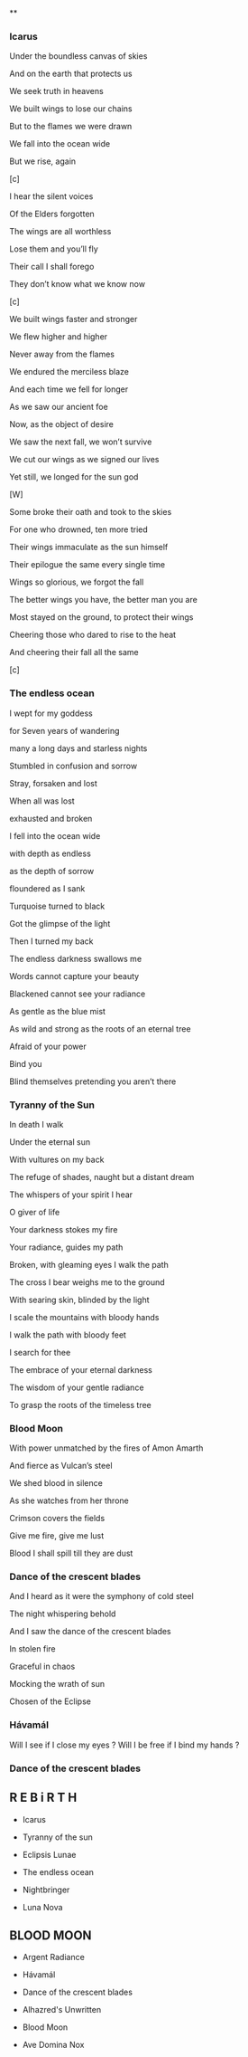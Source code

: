 
**

### Icarus

  

Under the boundless canvas of skies

And on the earth that protects us

We seek truth in heavens

  

We built wings to lose our chains

But to the flames we were drawn

We fall into the ocean wide

But we rise, again

  

[c]

I hear the silent voices

Of the Elders forgotten

The wings are all worthless

Lose them and you’ll fly

Their call I shall forego

They don’t know what we know now

[c]

  

We built wings faster and stronger

We flew higher and higher

Never away from the flames

  

We endured the merciless blaze

And each time we fell for longer

As we saw our ancient foe

Now, as the object of desire

  

We saw the next fall, we won’t survive

We cut our wings as we signed our lives

Yet still, we longed for the sun god

  

[W]

  

Some broke their oath and took to the skies

For one who drowned, ten more tried

Their wings immaculate as the sun himself

Their epilogue the same every single time

  

Wings so glorious, we forgot the fall

The better wings you have, the better man you are

Most stayed on the ground, to protect their wings

Cheering those who dared to rise to the heat

And cheering their fall all the same

  

[c]

  
  
### The endless ocean 

  

I wept for my goddess

for Seven years of wandering

many a long days and starless nights

Stumbled in confusion and sorrow 

Stray, forsaken and lost

When all was lost 

exhausted and broken

I fell into the ocean wide

with depth as endless

as the depth of sorrow

  

floundered as I sank

Turquoise turned to black

Got the glimpse of the light

Then I turned my back

  

The endless darkness swallows me

  
  
  
  
  

Words cannot capture your beauty

Blackened cannot see your radiance

As gentle as the blue mist

As wild and strong as the roots of an eternal tree

Afraid of your power

Bind you

Blind themselves pretending you aren’t there

  
  
  
  
  
  
  

### Tyranny of the Sun  

In death I walk

Under the eternal sun

With vultures on my back

The refuge of shades, naught but a distant dream

The whispers of your spirit I hear

O giver of life

Your darkness stokes my fire

Your radiance, guides my path

  

Broken, with gleaming eyes I walk the path

The cross I bear weighs me to the ground

With searing skin, blinded by the light

I scale the mountains with bloody hands

I walk the path with bloody feet

  

I search for thee

The embrace of your eternal darkness

The wisdom of your gentle radiance 

To grasp the roots of the timeless tree
### Blood Moon

With power unmatched by the fires of Amon Amarth

And fierce as Vulcan’s steel

We shed blood in silence

As she watches from her throne

Crimson covers the fields

  
  
  

Give me fire, give me lust

Blood I shall spill till they are dust
### Dance of the crescent blades

  

And I heard as it were the symphony of cold steel

The night whispering behold

And I saw the dance of the crescent blades

In stolen fire

Graceful in chaos

Mocking the wrath of sun

  

  

Chosen of the Eclipse


### Hávamál

Will I see
if I close my eyes ?
Will I be free
if I bind my hands ?

### Dance of the crescent blades
## R E B i R T H

- Icarus
    
- Tyranny of the sun
    
- Eclipsis Lunae
    
- The endless ocean 
    
- Nightbringer
    
- Luna Nova
  

## BLOOD MOON

- Argent Radiance
    
- Hávamál
    
- Dance of the crescent blades
    
- Alhazred's Unwritten 
    
- Blood Moon
    
- Ave Domina Nox
